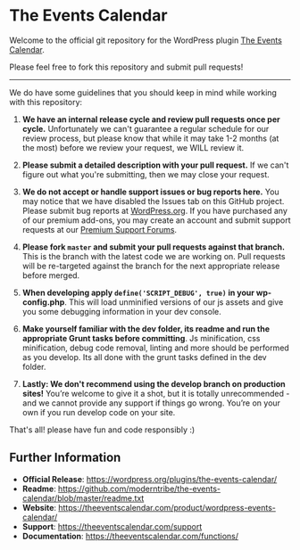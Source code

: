# The Events Calendar


Welcome to the official git repository for the WordPress plugin [The Events Calendar](http://wordpress.org/plugins/the-events-calendar/).

Please feel free to fork this repository and submit pull requests!

-----

We do have some guidelines that you should keep in mind while working with this repository:

1. **We have an internal release cycle and review pull requests once per cycle.** Unfortunately we can't guarantee a regular schedule for our review process, but please know that while it may take 1-2 months (at the most) before we review your request, we WILL review it.

2. **Please submit a detailed description with your pull request.** If we can't figure out what you're submitting, then we may close your request.

3. **We do not accept or handle support issues or bug reports here.** You may notice that we have disabled the Issues tab on this GitHub project. Please submit bug reports at [WordPress.org](http://wordpress.org/support/plugin/the-events-calendar). If you have purchased any of our premium add-ons, you may create an account and submit support requests at our [Premium Support Forums](http://evnt.is/kj).

4. **Please fork `master` and submit your pull requests against that branch.** This is the branch with the latest code we are working on. Pull requests will be re-targeted against the branch for the next appropriate release before merged.

5. **When developing apply `define('SCRIPT_DEBUG', true)` in your wp-config.php**. This will load unminified versions of our js assets and give you some debugging information in your dev console.

6. **Make yourself familiar with the dev folder, its readme and run the appropriate Grunt tasks before committing**. Js minification, css minification, debug code removal, linting and more should be performed as you develop. Its all done with the grunt tasks defined in the dev folder.

7. **Lastly: We don't recommend using the develop branch on production sites!** You’re welcome to give it a shot, but it is totally unrecommended - and we cannot provide any support if things go wrong. You’re on your own if you run develop code on your site.

That's all! please have fun and code responsibly :)

## Further Information

* **Official Release**: https://wordpress.org/plugins/the-events-calendar/
* **Readme**: https://github.com/moderntribe/the-events-calendar/blob/master/readme.txt
* **Website**: https://theeventscalendar.com/product/wordpress-events-calendar/
* **Support**: https://theeventscalendar.com/support
* **Documentation**: https://theeventscalendar.com/functions/
